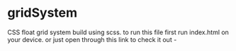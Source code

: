 # gridSystem
CSS float grid system build using scss.
to run this file first run index.html on your device.
or just open through this link to check it out - 
